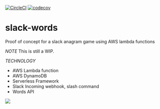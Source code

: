 [![CircleCI](https://circleci.com/gh/femioladeji/slack-words.svg?style=svg)](https://circleci.com/gh/femioladeji/slack-words)
[![codecov](https://codecov.io/gh/femioladeji/slack-words/branch/master/graph/badge.svg)](https://codecov.io/gh/femioladeji/slack-words)

# slack-words
Proof of concept for a slack anagram game using AWS lambda functions

*NOTE*
This is still a WIP.

_TECHNOLOGY_
- AWS Lambda function
- AWS DynamoDB
- Serverless Framework
- Slack Incoming webhook, slash command
- Words API

![](https://i.ibb.co/XW54xxv/Screenshot-2019-08-04-at-23-48-34.png)